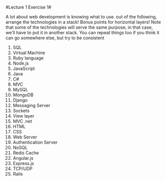 #Lecture 1 Exercise 1#

A lot about web development is knowing what to use. out of the following, arrange the technologies in a stack! Bonus points for horizontal layers! Note that some of the technologies will serve the same purpose, in that case, we'll have to put it in another stack. You can repeat things too if you think it can go somewhere else, but try to be consistent

1. SQL
2. Virtual Machine
3. Ruby language
4. Node.js
5. JavaScript
6. Java
7. C#
8. MVC
9. MySQL
10. MongoDB
11. Django
12. Messaging Server
13. Sockets
14. View layer
15. MVC .net
16. HTML
17. CSS
18. Web Server
19. Authentication Server
20. NoSQL
21. Redis Cache
22. Angular.js
23. Express.js
24. TCP/UDP
25. Rails
